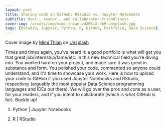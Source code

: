 ```yaml
---
layout: post
title: Sharing code on GitHub: RStudio vs. Jupyter Notebooks
subtitle: User-, reader-, and collaborator-friendliness
cover-img: /assets/img/mimi-thian-vdXMSiX-n6M-unsplash.jpg
tags: [RStudio, Jupyter, Python, R, GitHub, Portfolio, Data Science]
---
```


Cover image by [Mimi Thian]("https://unsplash.com/@mimithian?utm_source=unsplash&amp;utm_medium=referral&amp;utm_content=creditCopyText") on [Unsplash](https://unsplash.com/s/photos/share?utm_source=unsplash&amp;utm_medium=referral&amp;utm_content=creditCopyText")

Times and times again, you've heard it: a good portfolio is what will get you that great job/internship/fame/etc. in this new technical field you're diving into. You worked hard on your project, and made sure it was great in substance and form. You polished your code, commented so anyone could understand, and it's time to showcase your work. Here is how to upload your code to GitHub if you used Jupyter Notebooks and RStudio, respectivey (arguably the most popular Data Science programming languages and IDEs out there). We will go over the pros and cons as a user, for your readers, and if you intent to collaborate (which is what GitHub is for). Buckle up! 


1. Python | Jupyter Notebooks



2. R | RStudio




